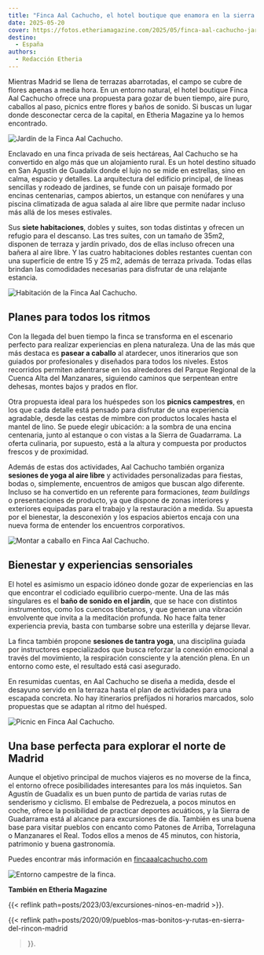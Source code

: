 ```yaml
---
title: "Finca Aal Cachucho, el hotel boutique que enamora en la sierra madrileña"
date: 2025-05-20
cover: https://fotos.etheriamagazine.com/2025/05/finca-aal-cachucho-jardin.jpeg
destino: 
  - España
authors: 
  - Redacción Etheria
---
```


Mientras Madrid se llena de terrazas abarrotadas, el campo se cubre de flores apenas a 
media hora. En un entorno natural, el hotel boutique Finca Aal Cachucho ofrece una 
propuesta para gozar de buen tiempo, aire puro, caballos al paso, picnics entre flores y 
baños de sonido. Si buscas un lugar donde desconectar cerca de la capital, en Etheria 
Magazine ya lo hemos encontrado. 

![Jardín de la Finca Aal Cachucho.](https://fotos.etheriamagazine.com/2025/05/finca-aal-cachucho-jardin.jpeg "Precioso jardín del hotel.")

Enclavado en una finca privada de seis hectáreas, Aal Cachucho se ha convertido en algo 
más que un alojamiento rural. Es un hotel destino situado en San Agustín de Guadalix 
donde el lujo no se mide en estrellas, sino en calma, espacio y detalles. La 
arquitectura del edificio principal, de líneas sencillas y rodeado de jardines, se funde 
con un paisaje formado por encinas centenarias, campos abiertos, un estanque con 
nenúfares y una piscina climatizada de agua salada al aire libre que permite nadar 
incluso más allá de los meses estivales. 

Sus **siete habitaciones**, dobles y suites, son todas distintas y ofrecen un refugio 
para el descanso. Las tres suites, con un tamaño de 35m2, disponen de terraza y jardín 
privado, dos de ellas incluso ofrecen una bañera al aire libre. Y las cuatro 
habitaciones dobles restantes cuentan con una superficie de entre 15 y 25 m2, además de 
terraza privada. Todas ellas brindan las comodidades necesarias para disfrutar de una 
relajante estancia. 

![Habitación de la Finca Aal Cachucho.](https://fotos.etheriamagazine.com/2025/05/finca-aal-cachucho-habitacion.jpeg "Habitación de la Finca Aal Cachucho.")

## Planes para todos los ritmos

Con la llegada del buen tiempo la finca se transforma en el escenario perfecto para 
realizar experiencias en plena naturaleza. Una de las más que más destaca es **pasear a 
caballo** al atardecer, unos itinerarios que son guiados por profesionales y diseñados 
para todos los niveles. Estos recorridos permiten adentrarse en los alrededores del 
Parque Regional de la Cuenca Alta del Manzanares, siguiendo caminos que serpentean entre 
dehesas, montes bajos y prados en flor. 

Otra propuesta ideal para los huéspedes son los **picnics campestres**, en los que cada 
detalle está pensado para disfrutar de una experiencia agradable, desde las cestas de 
mimbre con productos locales hasta el mantel de lino. Se puede elegir ubicación: a la 
sombra de una encina centenaria, junto al estanque o con vistas a la Sierra de 
Guadarrama. La oferta culinaria, por supuesto, está a la altura y compuesta por 
productos frescos y de proximidad. 

Además de estas dos actividades, Aal Cachucho también organiza **sesiones de yoga al 
aire libre** y actividades personalizadas para fiestas, bodas o, simplemente, encuentros 
de amigos que buscan algo diferente. Incluso se ha convertido en un referente para 
formaciones, _team buildings_ o presentaciones de producto, ya que dispone de zonas 
interiores y exteriores equipadas para el trabajo y la restauración a medida. Su apuesta 
por el bienestar, la desconexión y los espacios abiertos encaja con una nueva forma de 
entender los encuentros corporativos. 

![Montar a caballo en Finca Aal Cachucho.](https://fotos.etheriamagazine.com/2025/05/finca-aal-cachucho-paseos-caballos-finca-aal-cachucho.jpeg "Paseos a caballo desde la Finca Aal Cachucho.")

## Bienestar y experiencias sensoriales

El hotel es asimismo un espacio idóneo donde gozar de experiencias en las que encontrar 
el codiciado equilibrio cuerpo-mente. Una de las más singulares es el **baño de sonido 
en el jardín**, que se hace con distintos instrumentos, como los cuencos tibetanos, y 
que generan una vibración envolvente que invita a la meditación profunda. No hace falta 
tener experiencia previa, basta con tumbarse sobre una esterilla y dejarse llevar. 

La finca también propone **sesiones de tantra yoga**, una disciplina guiada por 
instructores especializados que busca reforzar la conexión emocional a través del 
movimiento, la respiración consciente y la atención plena. En un entorno como este, el 
resultado está casi asegurado. 

En resumidas cuentas, en Aal Cachucho se diseña a medida, desde el desayuno servido en 
la terraza hasta el plan de actividades para una escapada concreta. No hay itinerarios 
prefijados ni horarios marcados, solo propuestas que se adaptan al ritmo del huésped. 

![Picnic en Finca Aal Cachucho.](https://fotos.etheriamagazine.com/2025/05/finca-hotel-rural-aal-cachucho-picnic.jpeg "Picnic en Finca Aal Cachucho.")

## Una base perfecta para explorar el norte de Madrid

Aunque el objetivo principal de muchos viajeros es no moverse de la finca, el entorno 
ofrece posibilidades interesantes para los más inquietos. San Agustín de Guadalix es un 
buen punto de partida de varias rutas de senderismo y ciclismo. El embalse de 
Pedrezuela, a pocos minutos en coche, ofrece la posibilidad de practicar deportes 
acuáticos, y la Sierra de Guadarrama está al alcance para excursiones de día. También es 
una buena base para visitar pueblos con encanto como Patones de Arriba, Torrelaguna o 
Manzanares el Real. Todos ellos a menos de 45 minutos, con historia, patrimonio y buena 
gastronomía. 

Puedes encontrar más información en 
[fincaaalcachucho.com](https://www.fincaaalcachucho.com) 

![Entorno campestre de la finca.](https://fotos.etheriamagazine.com/2025/05/finca-aal-cachucho-entorno-madrid.jpeg "Entorno campestre de la finca.")

**También en Etheria Magazine** 

{{< reflink path=posts/2023/03/excursiones-ninos-en-madrid >}}. 

{{< reflink path=posts/2020/09/pueblos-mas-bonitos-y-rutas-en-sierra-del-rincon-madrid 
>}}.
